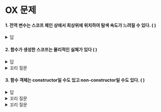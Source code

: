 # OX 문제
#### 1. 전역 변수는 스코프 체인 상에서 최상위에 위치하여 탐색 속도가 느려질 수 있다. ( )
<details>
   <summary>답</summary>
   <div markdown="1">

   </div>
</details>

#### 2. 함수가 생성한 스코프는 물리적인 실체가 있다 ( )
<details>
   <summary>답</summary>
   <div markdown="1">

   </div>
</details>

<details>
   <summary> 꼬리 질문 </summary>
   <div markdown="1">
     이런 물리적 실체의 이름이 뭘까요
      <details>
         <summary>답</summary>
      </details>
   </div>
</details>

#### 3. 함수 객체는 constructor일 수도 있고 non-constructor일 수도 있다. ( )
<details>
   <summary>답</summary>
   <div markdown="1">

   </div>
</details>

<details>
   <summary> 꼬리 질문 </summary>
   <div markdown="1">
     new 연산자 와 함께 호출하는 함수는 ( )이어야한다
      <details>
         <summary>답</summary>
      </details>
   </div>
</details>

<details>
   <summary> 꼬리 질문 </summary>
   <div markdown="1">
     그렇다면 new 연산자 없이 생성자 함수를 호출하면 어떻게 될까요?
      <details>
         <summary>답</summary>
            <div markdown="1">

            </div>
      </details>
   </div>
</details>
</div>

#### 4. 모든 객체는 _ _ proto _ _ 접근자 프로퍼티를 사용할 수 있다. ( )
<details>
   <summary>답</summary>
   <div markdown="1">

   </div>
</details>

# 빈칸 채우기
#### 1. Object.getOwnPropertyDescriptor 메서드는 프로퍼티 어트리뷰트 정보를 제공하는 프로퍼티 디스크립터 객체를 반환한다. 만약 존재하지 않는 프로퍼티나 상속받은 프로퍼티에 대한 프로퍼티 디스크립터를 요구하면 ()가 반환된다.
<details>
   <summary>답</summary>
   <div markdown="1">

   </div>
</details>

#### 2. 프로토타입 체인은 ()방향 링크드 리스트로 구현되어야한다.
<details>
   <summary>답</summary>
   <div markdown="1">
  
   </div>
</details>



#### 3. 사용자 정의 생성자 함수에 더불어 생성되는 프로토타입의 프로퍼티는 ()이다.
<details>
   <summary>답</summary>
   <div markdown="1">

   </div>
</details>

# 서술형
#### 1. this가 가리키는 값에 대해서 설명하세요
- 일반 함수로서 함수를 호출했을 때 this가 가리키는 값
- 매서드로서 호출했을 때 this가 가리키는 값
- 생성자 함수로서 호출했을 때 this가 가리키는 값
<details>
   <summary>답</summary>
   <div markdown="1">

   </div>
</details>

#### 2. __proto__, [[prototype]], prototype의 차이에 대해서 설명하시오.
<details>
   <summary>답</summary>
   <div markdown="1">

   </div>
</details>

# 객관식
#### 변수 선언 시, 스코프의 시작 지점부터 변수의 초기화가 이루어지기 전까지 변수에 접근할 수 없는 구간을 무엇이라 하는가?
① 클로저.<br>
② 블록 스코프<br>
③ 일시적 사각지대 (TDZ)<br>
④ 함수 스코프 <br>
<details>
   <summary>답</summary>
   <div markdown="1">

   </div>
</details>
<details>
   <summary> 꼬리 질문 </summary>
   <div markdown="1">
     var로 선언된 변수도 일시적 사각지대에 영향을 받는다. ( ) <br>
     <br>
      <details>
         <summary>답</summary>
            <div markdown="1">
    
            </div>
      </details>
   </div>
</details>



